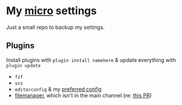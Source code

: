 # My [micro](https://github.com/zyedidia/micro) settings
Just a small repo to backup my settings.

## Plugins
Install plugins with `plugin install namehere` & update everything with `plugin update`

- `fzf`
- `vcs`
- `editorconfig` & my [preferred config](./.editorconfig)
- [filemanager](https://github.com/NicolaiSoeborg/filemanager-plugin), which isn't in the main channel (re: [this PR](https://github.com/micro-editor/plugin-channel/pull/20))
